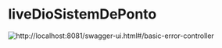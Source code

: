 # liveDioSistemDePonto

![http://localhost:8081/swagger-ui.html#/basic-error-controller](https://github.com/Jeffeanikulapo/liveDioSistemDePonto/blob/main/Capturar.JPG)
